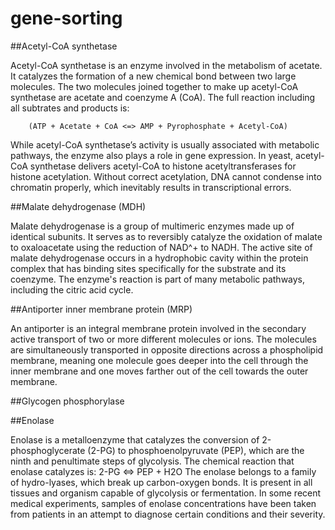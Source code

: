 # gene-sorting

##Acetyl-CoA synthetase

Acetyl-CoA synthetase is an enzyme involved in the metabolism of acetate. It catalyzes the formation of a new chemical bond between two large molecules. The two molecules joined together to make up acetyl-CoA synthetase are acetate and coenzyme A (CoA). The full reaction including all subtrates and products is:

		(ATP + Acetate + CoA <=> AMP + Pyrophosphate + Acetyl-CoA)
While acetyl-CoA synthetase’s activity is usually associated with metabolic pathways, the enzyme also plays a role in gene expression. In yeast, acetyl-CoA synthetase delivers acetyl-CoA to histone acetyltransferases for histone acetylation. Without correct acetylation, DNA cannot condense into chromatin properly, which inevitably results in transcriptional errors.

##Malate dehydrogenase (MDH)

Malate dehydrogenase is a group of multimeric enzymes made up of identical subunits. It serves as to reversibly catalyze the oxidation of malate to oxaloacetate using the reduction of NAD^+ to NADH. The active site of malate dehydrogenase occurs in a hydrophobic cavity within the protein complex that has binding sites specifically for the substrate and its coenzyme. The enzyme's reaction is part of many metabolic pathways, including the citric acid cycle.

##Antiporter inner membrane protein (MRP)

An antiporter is an integral membrane protein involved in the secondary active transport of two or more different molecules or ions. The molecules are simultaneously transported in opposite directions across a phospholipid membrane, meaning one molecule goes deeper into the cell through the inner membrane and one moves farther out of the cell towards the outer membrane.

##Glycogen phosphorylase



##Enolase

Enolase is a metalloenzyme that catalyzes the conversion of 2-phosphoglycerate (2-PG) to phosphoenolpyruvate (PEP), which are the ninth and penultimate steps of glycolysis. The chemical reaction that enolase catalyzes is:
	2-PG <=> PEP + H2O
The enolase belongs to a family of hydro-lyases, which break up carbon-oxygen bonds. It is present in all tissues and organism capable of glycolysis or fermentation. In some recent medical experiments, samples of enolase concentrations have been taken from patients in an attempt to diagnose certain conditions and their severity. 
